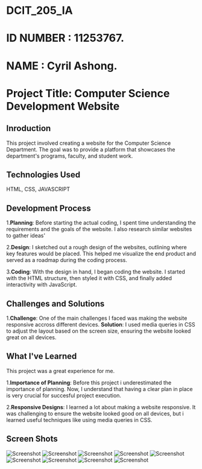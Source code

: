 # DCIT_205_IA

# ID NUMBER : 11253767.
# NAME : Cyril Ashong.

# Project Title: Computer Science Development Website

## Inroduction
This project involved creating a website for the Computer Science Department. The goal was to provide a platform that showcases the department's programs, faculty, and student work.

## Technologies Used
HTML, CSS, JAVASCRIPT

## Development Process
1.**Planning**: Before starting the actual coding, I spent time understanding the requirements and the goals of the website. I also research similar websites to gather ideas'

2.**Design**: I sketched out a rough design of the websites, outlining where key features would be placed. This helped me visualize the end product and served as a roadmap during the coding process.

3.**Coding**: With the design in hand, I began coding the website. I started with the HTML structure, then styled it with CSS, and finally added interactivity with JavaScript.


## Challenges and Solutions
1.**Challenge**: One of the main challenges I faced was making the website responsive accross different devices.
  **Solution**: I used media queries in CSS to adjust the layout based on the screen size, ensuring the website looked great on all devices.

## What I've Learned

This project was a great experience for me.

1.**Importance of Planning**: Before this project i underestimated the importance of planning. Now, I understand that having a clear plan in place is very crucial for succesful project execution.

2.**Responsive Designs**: I learned a lot about making a website responsive. It was challenging to ensure the website looked good on all devices, but i learned useful techniques like using media queries in CSS.


## Screen Shots
![Screenshot](Screenshots/127.0.0.1_5500_DCIT_205_IA_about.html.png)
![Screenshot](Screenshots/127.0.0.1_5500_DCIT_205_IA_homepage.html.png)
![Screenshot](Screenshots/127.0.0.1_5500_DCIT_205_IA_faculty.html.png)
![Screenshot](Screenshots/127.0.0.1_5500_DCIT_205_IA_researchgroups.html.png)
![Screenshot](Screenshots/127.0.0.1_5500_DCIT_205_IA_catalog.html.png)
![Screenshot](Screenshots/127.0.0.1_5500_DCIT_205_IA_shortcourses.html.png)
![Screenshot](Screenshots/127.0.0.1_5500_DCIT_205_IA_sports.html.png)
![Screenshot](Screenshots/127.0.0.1_5500_DCIT_205_IA_contact.html.png)
![Screenshot](Screenshots/127.0.0.1_5500_DCIT_205_IA_upcomingevents.html.png)

